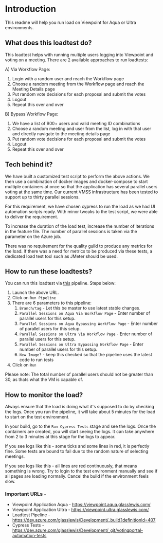 # Introduction

This readme will help you run load on Viewpoint for Aqua or Ultra environments.

## What does this loadtest do?

This loadtest helps with running multiple users logging into Viewpoint and voting on a meeting. There are 2 available approaches to run loadtests:

A) Via Workflow Page:

1. Login with a random user and reach the Workflow page
2. Choose a random meeting from the Workflow page and reach the Meeting Details page
3. Put random vote decisions for each proposal and submit the votes
4. Logout
5. Repeat this over and over

B) Bypass Workflow Page:

1. We have a list of 900+ users and valid meeting ID combinations
2. Choose a random meeting and user from the list, log in with that user and directly navigate to the meeting details page
3. Put random vote decisions for each proposal and submit the votes
4. Logout
5. Repeat this over and over

## Tech behind it?

We have built a customized test script to perform the above actions. We then use a combination of docker images and docker-compose to start multiple containers at once so that the application has several parallel users voting at the same time. Our current VMSS infrastructure has been tested to support up to thirty parallel sessions.

For this requirement, we have chosen cypress to run the load as we had UI automation scripts ready. With minor tweaks to the test script, we were able to deliver the requirement.

To increase the duration of the load test, increase the number of iterations in the feature file. The number of parallel sessions is taken via the parameter on the Azure job.

There was no requirement for the quality guild to produce any metrics for the load. If there was a need for metrics to be produced via these tests, a dedicated load test tool such as JMeter should be used.

## How to run these loadtests?

You can run this loadtest via [this](https://dev.azure.com/glasslewis/Development/_build?definitionId=407) pipeline. Steps below:

1. Launch the above URL.
2. Click on `Run Pipeline`
3. There are 6 parameters to this pipeline:
   1. `Branch/tag` - Let this be master to use latest stable changes.
   2. `Parallel Sessions on Aqua Via Workflow Page` - Enter number of parallel users for this setup.
   3. `Parallel Sessions on Aqua Bypassing Workflow Page` - Enter number of parallel users for this setup.
   4. `Parallel Sessions on Ultra Via Workflow Page` - Enter number of parallel users for this setup.
   5. `Parallel Sessions on Ultra Bypassing Workflow Page` - Enter number of parallel users for this setup.
   6. `New Image?` - keep this checked so that the pipeline uses the latest code to run tests
4. Click on `Run`

Please note: The total number of parallel users should not be greater than 30, as thats what the VM is capable of.

## How to monitor the load?

Always ensure that the load is doing what it's supposed to do by checking the logs. Once you run the pipeline, it will take about 5 minutes for the load to start on the test environment.

In your build, go to the `Run Cypress Tests` stage and see the logs. Once the containers are created, you will start seeing the logs. It can take anywhere from 2 to 3 minutes at this stage for the logs to appear.

If you see logs like this - some ticks and some lines in red, it is perfectly fine. Some tests are bound to fail due to the random nature of selecting meetings.

If you see logs like this - all lines are red continuously, that means something is wrong. Try to login to the test environment manually and see if all pages are loading normally. Cancel the build if the environment feels slow.

### Important URLs -

- Viewpoint Application Aqua - https://viewpoint.aqua.glasslewis.com/
- Viewpoint Application Ultra - https://viewpoint.ultra.glasslewis.com/
- Loadtest Pipeline - https://dev.azure.com/glasslewis/Development/_build?definitionId=407
- Cypress Tests - https://dev.azure.com/glasslewis/Development/_git/votingportal-automation-tests
